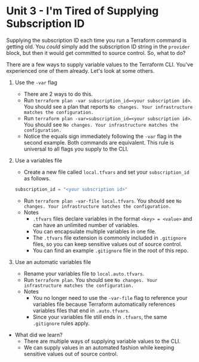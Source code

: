 # Unit 3 - I'm Tired of Supplying Subscription ID

Supplying the subscription ID each time you run a Terraform command is getting old.
You _could_ simply add the subscription ID string in the `provider` block, but then it would get committed to source control.
So, what to do?

There are a few ways to supply variable values to the Terraform CLI.
You've experienced one of them already.
Let's look at some others.

1. Use the `-var` flag
    - There are 2 ways to do this.
    - Run `terraform plan -var subscription_id=<your subscription id>`.
      You should see a plan that reports `No changes. Your infrastructure matches the configuration.`
    - Run `terraform plan -var=subscription_id=<your subscription id>`.
      You should see `No changes. Your infrastructure matches the configuration.`
    - Notice the equals sign immediately following the `-var` flag in the second example.
      Both commands are equivalent.
      This rule is universal to all flags you supply to the CLI.

2. Use a variables file
    - Create a new file called `local.tfvars` and set your `subscription_id` as follows.

    ```terraform
    subscription_id = "<your subscription id>"
    ```

    - Run `terraform plan -var-file local.tfvars`.
      You should see `No changes. Your infrastructure matches the configuration.`
    - Notes
        - `.tfvars` files declare variables in the format `<key> = <value>` and can have an unlimited number of variables.
        - You can encapsulate multiple variables in one file.
        - The `.tfvars` file extension is commonly included in `.gitignore` files, so you can keep sensitive values out of source control.
        - You can find an example `.gitignore` file in the root of this repo.

3. Use an automatic variables file
    - Rename your variables file to `local.auto.tfvars`.
    - Run `terraform plan`.
      You should see `No changes. Your infrastructure matches the configuration.`
    - Notes
        - You no longer need to use the `-var-file` flag to reference your variables file because Terraform automatically references variables files that end in `.auto.tfvars`.
        - Since your variables file still ends in `.tfvars`, the same `.gitignore` rules apply.

- What did we learn?
  - There are multiple ways of supplying variable values to the CLI.
  - We can supply values in an automated fashion while keeping sensitive values out of source control.
